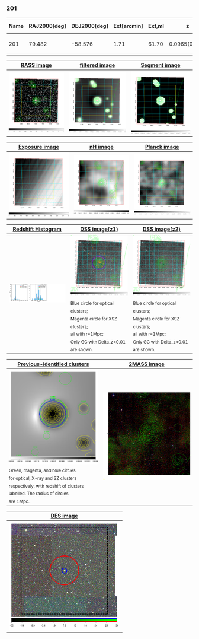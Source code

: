 <div STYLE="page-break-after: always;"></div>

### 201

|Name|RAJ2000[deg]|DEJ2000[deg] |Ext[arcmin]| Ext,ml | z | z_src| C|GC(XSZ,Delta_z<0.01)| GC(OPT,Delta_z<0.01)|GC| R_sig[arcmin] | R500[arcmin] | R500[Mpc]| CRsig[c/s] | CR500[c/s] |L500[1E44 erg/s]|F500[1E-12 erg/s/cm^2]| M500[1E14 Msun]|Tx[keV]|Cnt_sig|Beta|Rc[arcmin]|Comment|Alias|
|---|---|---|---|---|---|------|---|--------|---------|----------|---|---|---|---|---|---|---|---|---|---|---|---|---|---|
|201| 79.482| -58.576| 1.71| 61.70| 0.0965(0.005)| z1, z_xsz| B| Tar| A, W| A, Tar, W| 6.362| 7.555| 0.810| 0.131(0.022)| 0.135(0.023)| 0.610(0.053)| 2.597(0.226)| 1.66(0.07)| 3.01(0.08)| 137.9| 0.958(-0.057+0.031)| 3.920(-0.324+0.271)| -| t041|

|[RASS image](../image/201/201_img.pdf)|[filtered image](../image/201/201_fil.pdf)|[Segment image](../image/201/201_seg.pdf)|
|-------------------|--------------------|-------------------|
| <img src="../image/201/201_img.png" width="300">  | <img src="../image/201/201_fil.png" width="300">   | <img src="../image/201/201_seg.png" width="300">  |

|[Exposure image](../image/201/201_mex.pdf)| [nH image](../image/201/201_nh.pdf)| [Planck image](../image/201/201_p.pdf)|
|-------------------|--------------------|-------------------|
|<img src="../image/201/201_mex.png" width="300">   | <img src="../image/201/201_nh.png" width="300">    | <img src="../image/201/201_p.png" width="300"> |

|[Redshift Histogram](../image/201/201_zg.pdf) | [DSS image(z1)](../image/201/201_dss_z1.pdf)      |  [DSS image(z2)](../image/201/201_dss_z2.pdf)    |
|-------------------|--------------------|-------------------|
|<img src="../image/201/201_zg.png" width="300"> |<img src="../image/201/201_dss_z1.png" width="300"> <sub><br>Blue circle for optical clusters; <br>Magenta circle for XSZ clusters; <br>all with r=1Mpc; <br>Only GC with Delta_z<0.01 are shown. </sub>| <img src="../image/201/201_dss_z2.png" width="300"><sub><br>Blue circle for optical clusters; <br>Magenta circle for XSZ clusters; <br>all with r=1Mpc; <br>Only GC with Delta_z<0.01 are shown. </sub> |

|[Previous-identified clusters](../image/201/201_gc.pdf) | [2MASS image](../image/201/201_2mass.pdf)      |
|-------------------|-------------------|
|<img src=../image/201/201_gc.png width="300"> <br><sub>Green, magenta, and blue circles <br>for optical, X-ray and SZ clusters <br>respectively, with redshift of clusters <br>labelled. The radius of circles <br>are 1Mpc.</sub>|<img src="../image/201/201_2mass.png" width="300">  |

|[DES image](../image/201/201_des.pdf)   |
|-------------------|
| <img src="../image/201/201_des.png" width="300">  |
